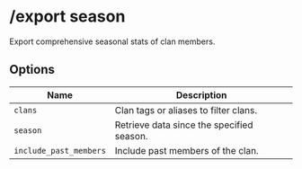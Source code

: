 # /export season

Export comprehensive seasonal stats of clan members.

## Options

| Name | Description |
|------|-------------|
| `clans` | Clan tags or aliases to filter clans. |
| `season` | Retrieve data since the specified season. |
| `include_past_members` | Include past members of the clan. |

